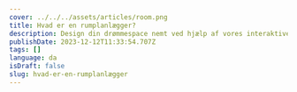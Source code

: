 ```yaml
---
cover: ../../../assets/articles/room.png
title: Hvad er en rumplanlægger?
description: Design din drømmespace nemt ved hjælp af vores interaktive rumplanlægningsværktøj i både 2D og 3D.
publishDate: 2023-12-12T11:33:54.707Z
tags: []
language: da
isDraft: false
slug: hvad-er-en-rumplanlægger
---
```



